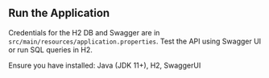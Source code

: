 ## Run the Application

Credentials for the H2 DB and Swagger are in `src/main/resources/application.properties`. Test the API using Swagger UI or run SQL queries in H2.

Ensure you have installed: Java (JDK 11+), H2, SwaggerUI